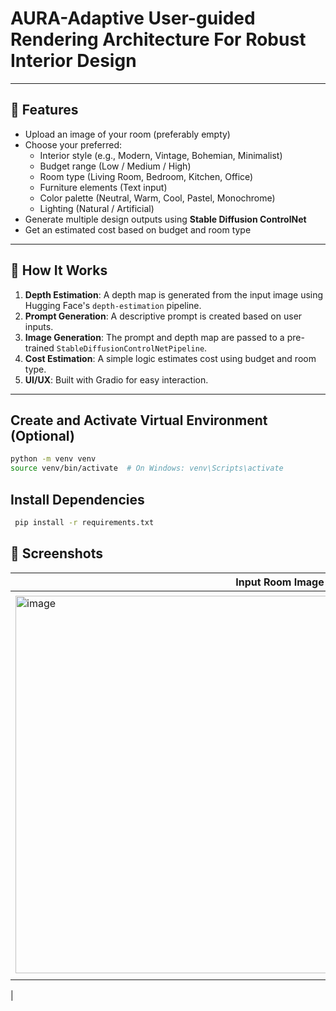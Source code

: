 # AURA-Adaptive User-guided Rendering Architecture For Robust Interior Design 
---
## 🚀 Features

- Upload an image of your room (preferably empty)
- Choose your preferred:
  - Interior style (e.g., Modern, Vintage, Bohemian, Minimalist)
  - Budget range (Low / Medium / High)
  - Room type (Living Room, Bedroom, Kitchen, Office)
  - Furniture elements (Text input)
  - Color palette (Neutral, Warm, Cool, Pastel, Monochrome)
  - Lighting (Natural / Artificial)
- Generate multiple design outputs using **Stable Diffusion ControlNet**
- Get an estimated cost based on budget and room type
---
  ## 🧠 How It Works

1. **Depth Estimation**: A depth map is generated from the input image using Hugging Face's `depth-estimation` pipeline.
2. **Prompt Generation**: A descriptive prompt is created based on user inputs.
3. **Image Generation**: The prompt and depth map are passed to a pre-trained `StableDiffusionControlNetPipeline`.
4. **Cost Estimation**: A simple logic estimates cost using budget and room type.
5. **UI/UX**: Built with Gradio for easy interaction.

---
## Create and Activate Virtual Environment (Optional)
```bash
python -m venv venv
source venv/bin/activate  # On Windows: venv\Scripts\activate
```
## Install Dependencies
```bash
 pip install -r requirements.txt
```
## 📸 Screenshots
| Input Room Image      | Generated Designs          |
| --------------------- | -------------------------- |
| <img width="846" height="604" alt="image" src="https://github.com/user-attachments/assets/f399947e-9de0-4a87-a11e-2af74efb312c" />|  <img width="850" height="615" alt="image" src="https://github.com/user-attachments/assets/fe319f0d-f8ac-4b6a-961e-a9a6c6671adb" />
 |
